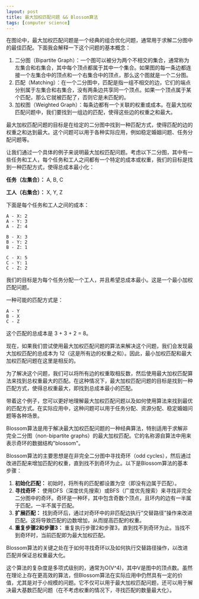 ```yaml
---
layout: post
title: 最大加权匹配问题 && Blossom算法
tags: [computer science]
---
```


在图论中，最大加权匹配问题是一个经典的组合优化问题，通常用于求解二分图中的最佳匹配。下面我会解释一下这个问题的基本概念：

1. 二分图（Bipartite Graph）：一个图可以被分为两个不相交的集合，通常称为左集合和右集合，其中每个顶点都属于其中一个集合。如果图的每一条边都连接一个左集合中的顶点和一个右集合中的顶点，那么这个图就是一个二分图。
2. 匹配（Matching）：在一个二分图中，匹配是指一组不相交的边，它们的端点分别属于左集合和右集合，没有两条边共享同一个顶点。如果一个顶点属于某个匹配，那么它就被匹配了，否则它是未匹配的。
3. 加权图（Weighted Graph）：每条边都有一个关联的权重或成本。在最大加权匹配问题中，我们要找到一组边的匹配，使得这些边的权重之和最大。

最大加权匹配问题的目标是在给定的二分图中找到一种匹配方式，使得匹配的边的权重之和达到最大。这个问题可以用于各种实际应用，例如稳定婚姻问题、任务分配问题等。

让我们通过一个具体的例子来说明最大加权匹配问题。考虑以下二分图，其中有一些任务和工人，每个任务和工人之间都有一个特定的成本或权重，我们的目标是找到一种匹配方式，使得总成本最小化：

**任务（左集合）：** A, B, C 

**工人（右集合）：** X, Y, Z

下面是每个任务和工人之间的成本：

```
A - X: 2
A - Y: 3
A - Z: 4

B - X: 3
B - Y: 2
B - Z: 1

C - X: 5
C - Y: 1
C - Z: 2
```

我们的目标是为每个任务分配一个工人，并且希望总成本最小。这是一个最小加权匹配问题。

一种可能的匹配方式是：

```
A - Y
B - X
C - Z
```

这个匹配的总成本是 3 + 3 + 2 = 8。

现在，如果我们尝试使用最大加权匹配问题的算法来解决这个问题，我们会发现最大加权匹配的总成本为 12（这是所有边的权重之和）。因此，最小加权匹配和最大加权匹配问题在这里是相反的。

为了解决这个问题，我们可以将所有边的权重取相反数，然后使用最大加权匹配算法来找到总权重最大的匹配。在这种情况下，最大加权匹配问题的目标是找到一种匹配方式，使得总权重最大，即找到总成本最小的匹配。

带着这个例子，您可以更好地理解最大加权匹配问题以及如何使用算法来找到最优的匹配方式。在实际应用中，这种问题可以用于任务分配、资源分配、稳定婚姻问题等各种场景。

Blossom算法是用于解决最大加权匹配问题的一种经典算法，特别适用于求解非完全二分图（non-bipartite graphs）的最大加权匹配。它的名称源自算法中用来表示奇环的数据结构"blossom"。

Blossom算法的主要思想是在非完全二分图中寻找奇环（odd cycles），然后通过改进匹配来增加匹配的权重，直到找不到奇环为止。以下是Blossom算法的基本步骤：

1. **初始化匹配：** 初始时，将所有的匹配都设置为空（即没有边属于匹配）。
2. **寻找奇环：** 使用DFS（深度优先搜索）或BFS（广度优先搜索）来寻找非完全二分图中的奇环。奇环是一种环，其中包含奇数个顶点，且环内的边有一半属于匹配，一半不属于匹配。
3. **扩展匹配：** 找到奇环后，通过对奇环中的非匹配边执行"交替路径"操作来改进匹配。这将导致匹配的边数增加，从而提高匹配的权重。
4. **重复步骤2和步骤3：** 重复执行步骤2和步骤3，直到找不到奇环为止。当找不到奇环时，当前匹配即为最大加权匹配。

Blossom算法的关键之处在于如何寻找奇环以及如何执行交替路径操作，以改进匹配并保证总权重最大化。

这个算法的复杂度是多项式级别的，通常为O(V^4)，其中V是图中的顶点数。虽然在理论上存在更高效的算法，但Blossom算法在实际应用中仍然具有一定的价值，尤其是对于小规模的问题。它不仅可以用于最大加权匹配问题，还可以用于解决最大基数匹配问题（在不考虑权重的情况下，寻找匹配的数量最大化）。
